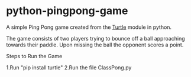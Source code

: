 # python-pingpong-game

A simple Ping Pong game created from the [Turtle](https://docs.python.org/3/library/turtle.html) module in python. 

The game consists of two players trying to bounce off a ball approaching towards their paddle. 
Upon missing the ball the opponent scores a point.

Steps to Run the Game 


1.Run "pip install turtle"
2.Run the file ClassPong.py
